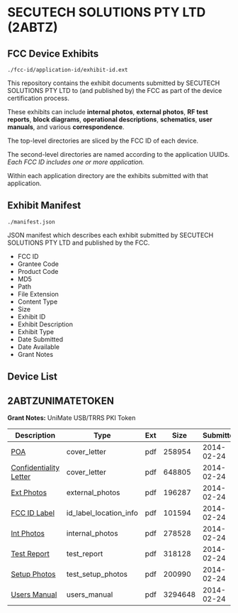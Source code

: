 # SECUTECH SOLUTIONS PTY LTD (2ABTZ)
## FCC Device Exhibits

```
./fcc-id/application-id/exhibit-id.ext
```

This repository contains the exhibit documents submitted by SECUTECH SOLUTIONS PTY LTD to (and published by) the FCC as part of the device certification process.

These exhibits can include **internal photos**, **external photos**, **RF test reports**, **block diagrams**, **operational descriptions**, **schematics**, **user manuals**, and various **correspondence**.

The top-level directories are sliced by the FCC ID of each device.

The second-level directories are named according to the application UUIDs. *Each FCC ID includes one or more application.*

Within each application directory are the exhibits submitted with that application. 

## Exhibit Manifest

```
./manifest.json
```

JSON manifest which describes each exhibit submitted by SECUTECH SOLUTIONS PTY LTD and published by the FCC.

- FCC ID
- Grantee Code
- Product Code
- MD5
- Path
- File Extension
- Content Type
- Size
- Exhibit ID
- Exhibit Description
- Exhibit Type
- Date Submitted
- Date Available
- Grant Notes

## Device List
## 2ABTZUNIMATETOKEN
**Grant Notes:** UniMate USB/TRRS PKI Token

| Description | Type | Ext | Size | Submitted | Available |
| ----------- | ---- | --- | ---- | --------- | --------- |
| [POA](2ABTZUNIMATETOKEN/08a34a13e02615373af911fed15d00ed/2199567.pdf) | cover_letter | pdf | 258954 | 2014-02-24 | 2014-02-24 |
| [Confidentiality Letter](2ABTZUNIMATETOKEN/08a34a13e02615373af911fed15d00ed/2199568.pdf) | cover_letter | pdf | 648805 | 2014-02-24 | 2014-02-24 |
| [Ext Photos](2ABTZUNIMATETOKEN/08a34a13e02615373af911fed15d00ed/2199570.pdf) | external_photos | pdf | 196287 | 2014-02-24 | 2014-02-24 |
| [FCC ID Label](2ABTZUNIMATETOKEN/08a34a13e02615373af911fed15d00ed/2199571.pdf) | id_label_location_info | pdf | 101594 | 2014-02-24 | 2014-02-24 |
| [Int Photos](2ABTZUNIMATETOKEN/08a34a13e02615373af911fed15d00ed/2199572.pdf) | internal_photos | pdf | 278528 | 2014-02-24 | 2014-02-24 |
| [Test Report](2ABTZUNIMATETOKEN/08a34a13e02615373af911fed15d00ed/2199575.pdf) | test_report | pdf | 318128 | 2014-02-24 | 2014-02-24 |
| [Setup Photos](2ABTZUNIMATETOKEN/08a34a13e02615373af911fed15d00ed/2199576.pdf) | test_setup_photos | pdf | 200990 | 2014-02-24 | 2014-02-24 |
| [Users Manual](2ABTZUNIMATETOKEN/08a34a13e02615373af911fed15d00ed/2199577.pdf) | users_manual | pdf | 3294648 | 2014-02-24 | 2014-02-24 |

